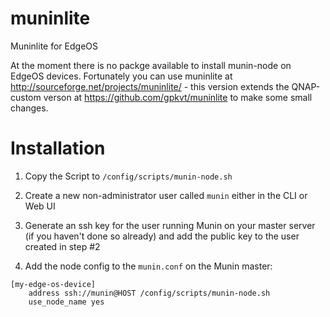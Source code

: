 muninlite
=========

Muninlite for EdgeOS

At the moment there is no packge available to install munin-node on EdgeOS devices. Fortunately you can use muninlite at http://sourceforge.net/projects/muninlite/ - this version extends the QNAP-custom verson at https://github.com/gpkvt/muninlite to make some small changes.

Installation
============

1. Copy the Script to ```/config/scripts/munin-node.sh```

2. Create a new non-administrator user called ```munin``` either in the CLI or Web UI

3. Generate an ssh key for the user running Munin on your master server (if you haven't done so already) and add the public key to the user created in step #2

4. Add the node config to the ```munin.conf``` on the Munin master:
```
[my-edge-os-device]
    address ssh://munin@HOST /config/scripts/munin-node.sh
    use_node_name yes

```

